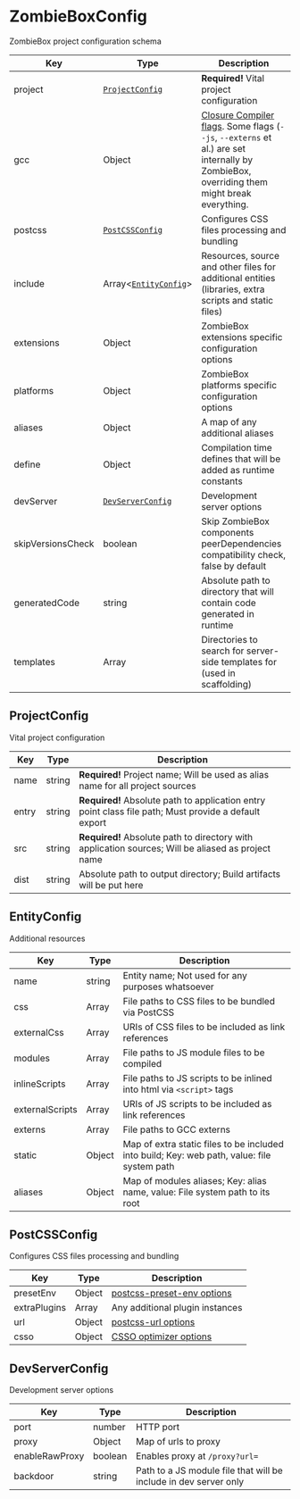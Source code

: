 <!--
This file was generated automatically from config/schema.js.
Do not edit it manually!
-->

# ZombieBoxConfig

ZombieBox project configuration schema

| Key | Type | Description | 
| --- | --- | --- |
| project | [`ProjectConfig`](#markdown-header-projectconfig) | **Required!** Vital project configuration |
| gcc | Object | [Closure Compiler flags](https://github.com/google/closure-compiler/wiki/Flags-and-Options). Some flags (`--js`, `--externs` et al.) are set internally by ZombieBox, overriding them might break everything. |
| postcss | [`PostCSSConfig`](#markdown-header-postcssconfig) | Configures CSS files processing and bundling |
| include | Array<[`EntityConfig`](#markdown-header-entityconfig)> | Resources, source and other files for additional entities (libraries, extra scripts and static files) |
| extensions | Object | ZombieBox extensions specific configuration options |
| platforms | Object | ZombieBox platforms specific configuration options |
| aliases | Object<string> | A map of any additional aliases |
| define | Object | Compilation time defines that will be added as runtime constants |
| devServer | [`DevServerConfig`](#markdown-header-devserverconfig) | Development server options |
| skipVersionsCheck | boolean | Skip ZombieBox components peerDependencies compatibility check, false by default |
| generatedCode | string | Absolute path to directory that will contain code generated in runtime |
| templates | Array<string> | Directories to search for server-side templates for (used in scaffolding) |

## ProjectConfig

Vital project configuration

| Key | Type | Description | 
| --- | --- | --- |
| name | string | **Required!** Project name; Will be used as alias name for all project sources |
| entry | string | **Required!** Absolute path to application entry point class file path; Must provide a default export |
| src | string | **Required!** Absolute path to directory with application sources; Will be aliased as project name |
| dist | string | Absolute path to output directory; Build artifacts will be put here |


## EntityConfig

Additional resources

| Key | Type | Description | 
| --- | --- | --- |
| name | string | Entity name; Not used for any purposes whatsoever |
| css | Array<string> | File paths to CSS files to be bundled via PostCSS |
| externalCss | Array<string> | URIs of CSS files to be included as link references |
| modules | Array<string> | File paths to JS module files to be compiled |
| inlineScripts | Array<string> | File paths to JS scripts to be inlined into html via `<script>` tags |
| externalScripts | Array<string> | URIs of JS scripts to be included as link references |
| externs | Array<string> | File paths to GCC externs |
| static | Object<string> | Map of extra static files to be included into build; Key: web path, value: file system path |
| aliases | Object<string> | Map of modules aliases; Key: alias name, value: File system path to its root |


## PostCSSConfig

Configures CSS files processing and bundling

| Key | Type | Description | 
| --- | --- | --- |
| presetEnv | Object | [postcss-preset-env options](https://github.com/csstools/postcss-preset-env#options) |
| extraPlugins | Array | Any additional plugin instances |
| url | Object | [postcss-url options](https://github.com/postcss/postcss-url#options-combinations) |
| csso | Object | [CSSO optimizer options](https://github.com/css/csso#compressast-options) |


## DevServerConfig

Development server options

| Key | Type | Description | 
| --- | --- | --- |
| port | number | HTTP port |
| proxy | Object<string> | Map of urls to proxy |
| enableRawProxy | boolean | Enables proxy at `/proxy?url=` |
| backdoor | string | Path to a JS module file that will be include in dev server only |


